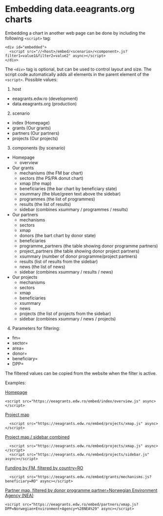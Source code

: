 # Embedding data.eeagrants.org charts

Embedding a chart in another web page can be done by including the following `<script>` tag:

```
<div id="embedded">
  <script src="//<host>/embed/<scenario>/<component>.js?filter1=value1&filter2=value2" async></script>
</div>
```

The `<div>` tag is optional, but can be used to control layout and size. The script code automatically adds all elements in the parent element of the `<script>`.
Possible values:

1. host
  * eeagrants.edw.ro (development)
  * data.eeagrants.org (production)

2. scenario
  * index (Homepage)
  * grants (Our grants)
  * partners (Our partners)
  * projects (Our projects)

3. components (by scenario)
  * Homepage
    * overview
  * Our grants
    * mechanisms (the FM bar chart)
    * sectors (the PS/PA donut chart)
    * xmap (the map)
    * beneficiaries (the bar chart by beneficiary state)
    * xsummary (the blue/green text above the sidebar)
    * programmes (the list of programmes)
    * results (the list of results)
    * sidebar (combines xsummary / programmes / results)
  * Our partners
    * mechanisms
    * sectors
    * xmap
    * donors (the bart chart by donor state)
    * beneficiaries
    * programme_partners (the table showing donor programme partners)
    * project_partners (the table showing donor project partners)
    * xsummary (number of donor programme/project partners)
    * results (list of results from the sidebar)
    * news (the list of news)
    * sidebar (combines xsummary / results / news)
  * Our projects
    * mechanisms
    * sectors
    * xmap
    * beneficiaries
    * xsummary
    * news
    * projects (the list of projects from the sidebar)
    * sidebar (combines xsummary / news / projects)

4. Parameters for filtering: 

  * fm=
  * sector=
  * area=
  * donor=
  * beneficiary=
  * DPP=

The filtered values can be copied from the website when the filter is active.


Examples:

<a href="https://eea-norway-grants.github.io/prototyping/embed/homepage.html" target="_blank">Homepage</a>
```
<script src="https://eeagrants.edw.ro/embed/index/overview.js" async></script>
```

<a href="https://eea-norway-grants.github.io/prototyping/embed/project_map.html" target="_blank">Project map</a>
```
  <script src="https://eeagrants.edw.ro/embed/projects/xmap.js" async></script>
```

<a href="https://eea-norway-grants.github.io/prototyping/embed/project_map-sidebar.html" target="_blank">Project map / sidebar combined</a>
```
  <script src="https://eeagrants.edw.ro/embed/projects/xmap.js" async></script>
  <script src="https://eeagrants.edw.ro/embed/projects/sidebar.js" async></script>
```

<a href="https://eea-norway-grants.github.io/prototyping/embed/fm.html" target="_blank">Funding by FM, filtered by country=RO</a>
```
  <script src="https://eeagrants.edw.ro/embed/grants/mechanisms.js?beneficiary=RO" async></script>
```

<a href="https://eea-norway-grants.github.io/prototyping/embed/partner_map.html" target="_blank">Partner map, filtered by donor programme partner=Norwegian Environment Agency (NEA)</a>
```
<script src="https://eeagrants.edw.ro/embed/partners/xmap.js?DPP=Norwegian+Environment+Agency+%28NEA%29" async></script>
```
